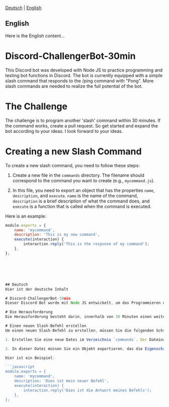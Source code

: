 [Deutsch](#deutsch) | [English](#english)


## English
Here is the English content...

# Discord-ChallengerBot-30min ##
This Discord bot was developed with Node JS to practice programming and testing bot functions in Discord. The bot is currently equipped with a simple slash command that responds to the /ping command with "Pong". More slash commands are needed to realize the full potential of the bot.

# The Challenge
The challenge is to program another 'slash' command within 30 minutes. If the command works, create a pull request. So get started and expand the bot according to your ideas. I look forward to your ideas.

# Creating a new Slash Command
To create a new slash command, you need to follow these steps:

1. Create a new file in the `commands` directory. The filename should correspond to the command you want to create (e.g., `mycommand.js`).

2. In this file, you need to export an object that has the properties `name`, `description`, and `execute`. `name` is the name of the command, `description` is a brief description of what the command does, and `execute` is a function that is called when the command is executed.

Here is an example:

```javascript
module.exports = {
    name: 'mycommand',
    description: 'This is my new command',
    execute(interaction) {
        interaction.reply('This is the response of my command');
    },
};






## Deutsch
Hier ist der deutsche Inhalt

# Discord-ChallengerBot-30min
Dieser Discord-Bot wurde mit Node JS entwickelt, um das Programmieren und Testen von Bot-Funktionen in Discord zu üben. Der Bot ist derzeit mit einem einfachen Slash-Befehl ausgestattet, der auf den /ping-Befehl reagiert und mit "Pong" antwortet. Weitere Slash-Befehle sind erforderlich, um das volle Potenzial des Bots zu realisieren.

# Die Herausforderung
Die Herausforderung besteht darin, innerhalb von 30 Minuten einen weiteren 'Slash'-Befehl zu programmieren. Wenn der Befehl funktioniert, erstellen Sie einen Pull Request. Also legen Sie los und erweitern Sie den Bot nach Ihren Vorstellungen. Ich freue mich auf Ihre Ideen.

# Einen neuen Slash-Befehl erstellen
Um einen neuen Slash-Befehl zu erstellen, müssen Sie die folgenden Schritte ausführen:

1. Erstellen Sie eine neue Datei im Verzeichnis `commands`. Der Dateiname sollte dem Befehl entsprechen, den Sie erstellen möchten (z.B. `mycommand.js`).

2. In dieser Datei müssen Sie ein Objekt exportieren, das die Eigenschaften `name`, `description` und `execute` hat. `name` ist der Name des Befehls, `description` ist eine kurze Beschreibung dessen, was der Befehl tut, und `execute` ist eine Funktion, die aufgerufen wird, wenn der Befehl ausgeführt wird.

Hier ist ein Beispiel:

```javascript
module.exports = {
    name: 'mycommand',
    description: 'Dies ist mein neuer Befehl',
    execute(interaction) {
        interaction.reply('Dies ist die Antwort meines Befehls');
    },
};